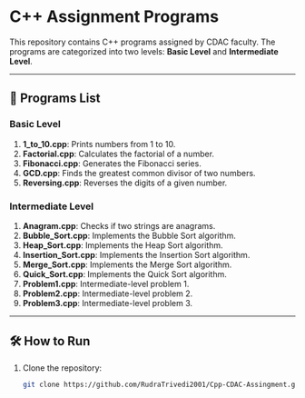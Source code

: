 # C++ Assignment Programs

This repository contains C++ programs assigned by CDAC faculty. The programs are categorized into two levels: **Basic Level** and **Intermediate Level**.

---

## 📂 Programs List

### Basic Level
1. **1_to_10.cpp**: Prints numbers from 1 to 10.
2. **Factorial.cpp**: Calculates the factorial of a number.
3. **Fibonacci.cpp**: Generates the Fibonacci series.
4. **GCD.cpp**: Finds the greatest common divisor of two numbers.
5. **Reversing.cpp**: Reverses the digits of a given number.

### Intermediate Level
1. **Anagram.cpp**: Checks if two strings are anagrams.
2. **Bubble_Sort.cpp**: Implements the Bubble Sort algorithm.
3. **Heap_Sort.cpp**: Implements the Heap Sort algorithm.
4. **Insertion_Sort.cpp**: Implements the Insertion Sort algorithm.
5. **Merge_Sort.cpp**: Implements the Merge Sort algorithm.
6. **Quick_Sort.cpp**: Implements the Quick Sort algorithm.
7. **Problem1.cpp**: Intermediate-level problem 1.
8. **Problem2.cpp**: Intermediate-level problem 2.
9. **Problem3.cpp**: Intermediate-level problem 3.

---

## 🛠️ How to Run

1. Clone the repository:
   ```bash
   git clone https://github.com/RudraTrivedi2001/Cpp-CDAC-Assingment.git
